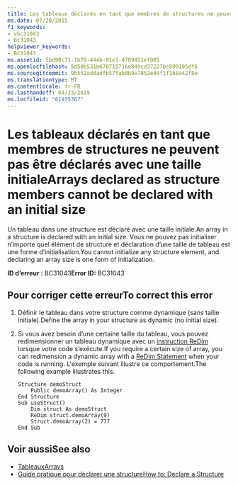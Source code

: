 ```yaml
---
title: Les tableaux déclarés en tant que membres de structures ne peuvent pas être déclarés avec une taille initiale
ms.date: 07/20/2015
f1_keywords:
- vbc31043
- bc31043
helpviewer_keywords:
- BC31043
ms.assetid: 5bd90c71-1b78-444b-91e1-4789451ef085
ms.openlocfilehash: 5d58b531b670715716e849cd37227bc899195df6
ms.sourcegitcommit: 9b552addadfb57fab0b9e7852ed4f1f1b8a42f8e
ms.translationtype: MT
ms.contentlocale: fr-FR
ms.lasthandoff: 04/23/2019
ms.locfileid: "61935367"
---
```

# <a name="arrays-declared-as-structure-members-cannot-be-declared-with-an-initial-size"></a><span data-ttu-id="f7ee3-102">Les tableaux déclarés en tant que membres de structures ne peuvent pas être déclarés avec une taille initiale</span><span class="sxs-lookup"><span data-stu-id="f7ee3-102">Arrays declared as structure members cannot be declared with an initial size</span></span>
<span data-ttu-id="f7ee3-103">Un tableau dans une structure est déclaré avec une taille initiale.</span><span class="sxs-lookup"><span data-stu-id="f7ee3-103">An array in a structure is declared with an initial size.</span></span> <span data-ttu-id="f7ee3-104">Vous ne pouvez pas initialiser n’importe quel élément de structure et déclaration d’une taille de tableau est une forme d’initialisation.</span><span class="sxs-lookup"><span data-stu-id="f7ee3-104">You cannot initialize any structure element, and declaring an array size is one form of initialization.</span></span>  
  
 <span data-ttu-id="f7ee3-105">**ID d’erreur :** BC31043</span><span class="sxs-lookup"><span data-stu-id="f7ee3-105">**Error ID:** BC31043</span></span>  
  
## <a name="to-correct-this-error"></a><span data-ttu-id="f7ee3-106">Pour corriger cette erreur</span><span class="sxs-lookup"><span data-stu-id="f7ee3-106">To correct this error</span></span>  
  
1. <span data-ttu-id="f7ee3-107">Définir le tableau dans votre structure comme dynamique (sans taille initiale).</span><span class="sxs-lookup"><span data-stu-id="f7ee3-107">Define the array in your structure as dynamic (no initial size).</span></span>  
  
2. <span data-ttu-id="f7ee3-108">Si vous avez besoin d’une certaine taille du tableau, vous pouvez redimensionner un tableau dynamique avec un [instruction ReDim](../../../visual-basic/language-reference/statements/redim-statement.md) lorsque votre code s’exécute.</span><span class="sxs-lookup"><span data-stu-id="f7ee3-108">If you require a certain size of array, you can redimension a dynamic array with a [ReDim Statement](../../../visual-basic/language-reference/statements/redim-statement.md) when your code is running.</span></span> <span data-ttu-id="f7ee3-109">L'exemple suivant illustre ce comportement.</span><span class="sxs-lookup"><span data-stu-id="f7ee3-109">The following example illustrates this.</span></span>  
  
    ```  
    Structure demoStruct  
        Public demoArray() As Integer  
    End Structure  
    Sub useStruct()  
        Dim struct As demoStruct  
        ReDim struct.demoArray(9)  
        Struct.demoArray(2) = 777  
    End Sub  
    ```  
  
## <a name="see-also"></a><span data-ttu-id="f7ee3-110">Voir aussi</span><span class="sxs-lookup"><span data-stu-id="f7ee3-110">See also</span></span>

- [<span data-ttu-id="f7ee3-111">Tableaux</span><span class="sxs-lookup"><span data-stu-id="f7ee3-111">Arrays</span></span>](../../../visual-basic/programming-guide/language-features/arrays/index.md)
- [<span data-ttu-id="f7ee3-112">Guide pratique pour déclarer une structure</span><span class="sxs-lookup"><span data-stu-id="f7ee3-112">How to: Declare a Structure</span></span>](../../../visual-basic/programming-guide/language-features/data-types/how-to-declare-a-structure.md)
